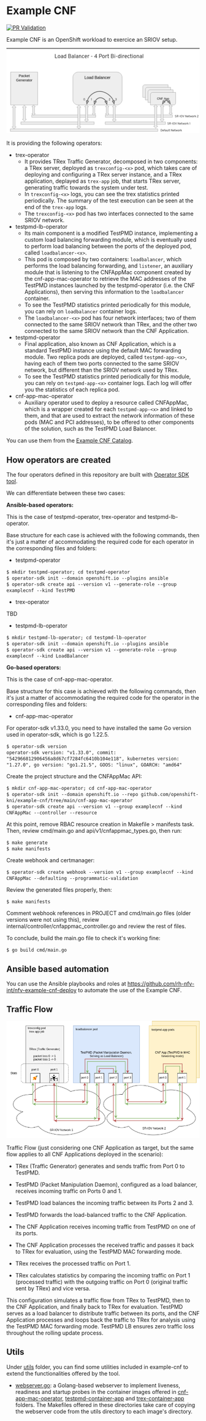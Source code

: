 Example CNF
==============

[![PR Validation](https://github.com/openshift-kni/example-cnf/actions/workflows/push.yaml/badge.svg)](https://github.com/openshift-kni/example-cnf/actions/workflows/push.yaml)

Example CNF is an OpenShift workload to exercice an SRIOV setup.

![Schema](documentation/schema.png)

It is providing the following operators:

* trex-operator
    * It provides TRex Traffic Generator, decomposed in two components: a TRex server, deployed as `trexconfig-<x>` pod, which takes care of deploying and configuring a TRex server instance, and a TRex application, deplayed as `trex-app` job, that starts TRex server, generating traffic towards the system under test.
    * In `trexconfig-<x>` logs, you can see the trex statistics printed periodically. The summary of the test execution can be seen at the end of the `trex-app` logs.
    * The `trexconfig-<x>` pod has two interfaces connected to the same SRIOV network.
* testpmd-lb-operator
    * Its main component is a modified TestPMD instance, implementing a custom load balancing forwarding module, which is eventually used to perform load balancing between the ports of the deployed pod, called `loadbalancer-<x>`.
    * This pod is composed by two containers: `loadbalancer`, which performs the load balancing forwarding, and `listener`, an auxiliary module that is listening to the CNFAppMac component created by the cnf-app-mac-operator to retrieve the MAC addresses of the TestPMD instances launched by the testpmd-operator (i.e. the CNF Applications), then serving this information to the `loadbalancer` container.
    * To see the TestPMD statistics printed periodically for this module, you can rely on `loadbalancer` container logs.
    * The `loadbalancer-<x>` pod has four network interfaces; two of them connected to the same SRIOV network than TRex, and the other two connected to the same SRIOV network than the CNF Application.
* testpmd-operator
    * Final application, also known as CNF Application, which is a standard TestPMD instance using the default MAC forwarding module. Two replica pods are deployed, called `testpmd-app-<x>`, having each of them two ports connected to the same SRIOV network, but different than the SRIOV network used by TRex.
    * To see the TestPMD statistics printed periodically for this module, you can rely on `testpmd-app-<x>` container logs. Each log will offer you the statistics of each replica pod.
* cnf-app-mac-operator
    * Auxiliary operator used to deploy a resource called CNFAppMac, which is a wrapper created for each `testpmd-app-<x>` and linked to them, and that are used to extract the network information of these pods (MAC and PCI addresses), to be offered to other components of the solution, such as the TestPMD Load Balancer.

You can use them from the [Example CNF Catalog](https://quay.io/repository/rh-nfv-int/nfv-example-cnf-catalog?tab=tags).

How operators are created
------------------------

The four operators defined in this repository are built with [Operator SDK tool](https://sdk.operatorframework.io/docs/building-operators/).

We can differentiate between these two cases:

**Ansible-based operators:**

This is the case of testpmd-operator, trex-operator and testpmd-lb-operator.

Base structure for each case is achieved with the following commands, then it's just a matter of accommodating the required code for each operator in the corresponding files and folders:

- testpmd-operator

```
$ mkdir testpmd-operator; cd testpmd-operator
$ operator-sdk init --domain openshift.io --plugins ansible
$ operator-sdk create api --version v1 --generate-role --group examplecnf --kind TestPMD
```

- trex-operator

TBD

- testpmd-lb-operator

```
$ mkdir testpmd-lb-operator; cd testpmd-lb-operator
$ operator-sdk init --domain openshift.io --plugins ansible
$ operator-sdk create api --version v1 --generate-role --group examplecnf --kind LoadBalancer
```

**Go-based operators:**

This is the case of cnf-app-mac-operator.

Base structure for this case is achieved with the following commands, then it's just a matter of accommodating the required code for the operator in the corresponding files and folders:

- cnf-app-mac-operator

For operator-sdk v1.33.0, you need to have installed the same Go version used in operator-sdk, which is go 1.22.5.

```
$ operator-sdk version
operator-sdk version: "v1.33.0", commit: "542966812906456a8d67cf7284fc6410b104e118", kubernetes version: "1.27.0", go version: "go1.21.5", GOOS: "linux", GOARCH: "amd64"
```

Create the project structure and the CNFAppMac API:

```
$ mkdir cnf-app-mac-operator; cd cnf-app-mac-operator
$ operator-sdk init --domain openshift.io --repo github.com/openshift-kni/example-cnf/tree/main/cnf-app-mac-operator
$ operator-sdk create api --version v1 --group examplecnf --kind CNFAppMac --controller --resource
```

At this point, remove RBAC resource creation in Makefile > manifests task. Then, review cmd/main.go and api/v1/cnfappmac_types.go, then run:

```
$ make generate
$ make manifests 
```

Create webhook and certmanager:

```
$ operator-sdk create webhook --version v1 --group examplecnf --kind CNFAppMac --defaulting --programmatic-validation
```

Review the generated files properly, then:

```
$ make manifests
```

Comment webhook references in PROJECT and cmd/main.go files (older versions were not using this), review internal/controller/cnfappmac_controller.go and review the rest of files.

To conclude, build the main.go file to check it's working fine:

```
$ go build cmd/main.go
```

Ansible based automation
------------------------

You can use the Ansible playbooks and roles at <https://github.com/rh-nfv-int/nfv-example-cnf-deploy> to automate the use of the Example CNF.

Traffic Flow
------------------------

![Flow](documentation/trex_flow_4_ports_bi_directional.png)

Traffic Flow (just considering one CNF Application as target, but the same flow applies to all CNF Applications deployed in the scenario):

- TRex (Traffic Generator) generates and sends traffic from Port 0 to TestPMD.

- TestPMD (Packet Manipulation Daemon), configured as a load balancer, receives incoming traffic on Ports 0 and 1.

- TestPMD load balances the incoming traffic between its Ports 2 and 3.

- TestPMD forwards the load-balanced traffic to the CNF Application.

- The CNF Application receives incoming traffic from TestPMD on one of its ports.

- The CNF Application processes the received traffic and passes it back to TRex for evaluation, using the TestPMD MAC forwarding mode.

- TRex receives the processed traffic on Port 1.

- TRex calculates statistics by comparing the incoming traffic on Port 1 (processed traffic) with the outgoing traffic on Port 0 (original traffic sent by TRex) and vice versa.

This configuration simulates a traffic flow from TRex to TestPMD, then to the CNF Application, and finally back to TRex for evaluation. TestPMD serves as a load balancer to distribute traffic between its ports, and the CNF Application processes and loops back the traffic to TRex for analysis using the TestPMD MAC forwarding mode. TestPMD LB ensures zero traffic loss throughout the rolling update process.

Utils
------------------------

Under [utils](utils) folder, you can find some utilities included in example-cnf to extend the functionalities offered by the tool.

- [webserver.go](utils/webserver.go): a Golang-based webserver to implement liveness, readiness and startup probes in the container images offered in [cnf-app-mac-operator](cnf-app-mac-operator), [testpmd-container-app](testpmd-container-app) and [trex-container-app](trex-container-app) folders. The Makefiles offered in these directories take care of copying the webserver code from the utils directory to each image's directory.

